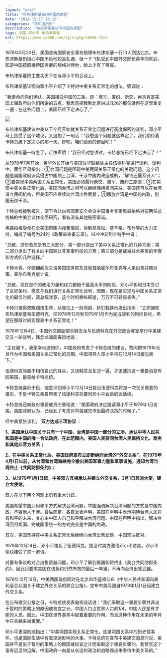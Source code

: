 ```yaml
---
layout: "post"
title: "布热津斯基访问中国的原因"
date: "2018-12-17 16:15"
categories: "共和国历史"
description: "布热津斯基访问中国的原因"
tags: 中国 邓小平 布热津斯基
url: https://www.y5000.com/zgls/ghg/28059.html
---
```






1978年5月20日，美国总统国家安全事务助理布热津斯基一行10人到达北京。布热津斯基仍担心中国不给他较高礼遇，但一下飞机受到中国外交部长黄华的欢迎，知道中国按照接待国务卿的规格对待他，脸上才有了笑容。

布热津斯基把主要功夫下在与邓小平的会谈上。

布热津斯基详细向邓小平介绍了卡特对中美关系正常化的想法，强调说：

“我奉命向你们确认，美国接受中国的三条，即：撤军、废约、断交，再次肯定美国上届政府向你们所讲的五点，我愿意把我到北京讲过几次的那句话再在这里重复一遍：在这些问题上，美国已经下定决心了。”

![](https://img.y5000.com/uploads/allimg/180125/8-1P1250940063S.jpg)

布热津斯基建议中美从下个月开始就关系正常化问题进行高度保密的谈判，邓小平马上接受了这个建议，又追加了一句话：“我想这个问题就这样定了，我们期待着卡特总统下定决心的那一天。好吧，咱们谈别的题目吧！”

布热津斯基一听急了，赶快声明：“我已经对您讲过，卡特总统已经下定决心了！”

从1978年7月开始，黄华外长开始与美国驻华联络处主任伍德科克进行谈判。谈判中，黄华严肃指出：①台湾问题是阻碍中美两国关系正常化的关键问题，这个问题是美国政府派兵侵占中国领土台湾、干涉中国内政造成的，“解铃还需系铃人”；②要实现中美两国关系正常化，美国必须履行断交、撤军、废约三原则；③在实现中美关系正常化后，美国同台湾之间可以继续保持民间来往，美国还可以在台湾设立民间机构，但美国不应继续向台湾出售武器；④解放台湾是中国的内政，别国无权干涉。

卡特总统接到报告，便下令让白宫国家安全会议中国事务专家奥森柏格对前两任总统搞的中美会谈作全面研究，看有没有其他秘密承诺。

奥森柏格受命在全美国范围内搜集情报，得到尼克松、基辛格、布什等的大力支持，编成了编号为24的《政策审查备忘录》，兴冲冲交到卡特手中说：

“总统，这份备忘录有三大部分，第一部分提出了美中关系正常化的几种方案；第二部分提出了有关向中国转让非军事科技的方案；第三部分是裁减驻台美军的步骤和方式的几种选择。”

卡特大喜，仔细翻阅后又请美国国务院东亚局首脑霍尔布鲁克等人来白宫共商对策。霍尔布鲁克献计说：

“总统，现在是你的政治力量和权力都趋于最高水平的阶段，邓小平也和日本签订了友好条约，愿意与我们进行关系正常化谈判，因而，现在是实现与中国关系正常化的最佳时间，请总统注意，这个时机稍纵即逝，万万不可轻易丢失。”

卡特兴奋得双眼熠熠生辉，从座位上一跃而起，斩钉截铁地发出指示：“立即通知布热津斯基和伍德科克，把1978年12月到1979年1月作为完成谈判的时间目标，希望在那段时间实现美中关系正常化！”

1978年12月4日，中国外交部副部长韩念龙与伍德科克在外交部会客室举行中美建交又一轮谈判，韩念龙满面春风地说：

“主任阁下，我荣幸地通知你，中国政府考虑了卡特总统的建议，赞同把1979年元旦作为中国和美国关系正常化的日期，中国领导人邓小平将在12月14日接见阁下。”

伍德科克简直不相信自己的耳朵，又请韩念龙复述一遍，才迅速把这一重要消息传回美国，报告给卡特总统。

卡特总统喜形于色，他意识到邓小平12月14日接见伍德科克将是一次至关重要的接见，于是卡特又亲自审核了伍德科克将要同邓小平会谈的谈话稿。

卡特总统还向政府重要成员庄重地说：“美国政府决定邀请邓小平于1979年1月访美。美国政府认为，已经到了考虑对中美建交作出最终决策的时候了。”

经中美紧张谈判， **双方达成三项协议** ：

**1、美国承认中国关于只有一个中国、台湾是中国一部分的立场，承认中华人民共和国是中国的唯一合法政府。在此范围内，美国人民将同台湾人民保持文化、商务和其他非官方关系；**

**2、在中美关系正常化后，美国政府宣布立即断绝同台湾的“外交关系”，在1979年4月1日以前，从台湾和台湾海峡完全撤出美国军事力量和军事设施，通知台湾当局终止《共同防御条约》；**

**3、从1979年1月1日起，中美双方互相承认并建立外交关系，3月1日互派大使，建立大使馆。**

双方在以下两个问题上仍有重大分歧。

美国希望中国只用和平方式解决台湾问题，中国强调解决台湾问题的方式是中国内政，不容他人干涉。最后商定，各自发表声明，美国在声明中表示期待台湾人民将有和平的未来，关心由中国人自己和平解决台湾问题。中国在声明中指出，解决台湾回归祖国、完成国家统一的方式完全是中国的内政。

其次，美国坚持在中美关系正常化后继续向台湾出售武器，中国坚决反对。

1978年12月14日，邓小平接见了伍德科克。接见时美方邀请邓小平访美，邓小平愉快接受了这一邀请。

对最有争议的对台出售武器问题，邓小平了解到美国即将终止《美台共同防御条约》，因此只要求美国在该条约仍然有效的最后一年里，不再向台湾出售武器。

1978年12月16日，中美两国政府同时在北京和华盛顿公布《中华人民共和国和美利坚合众国关于建立外交关系的联合公报》，宣布中美两国自1979年1月1日起建立外交关系。

在公布建交公报之日，卡特总统发表电视谈话说：“我们采取这一重要步骤并非出于暂时的策略上的原因或权宜之计。中国人口占世界人口的1/4，中国人民是有才能的人民。因此，中国在世界事务中起着重要的作用，而且这种作用在未来的年月中只会越来越重要。”

邓小平更深刻地指出：“中美两国实现关系正常化，这是两国关系中的历史性事件，也是国际生活中有着深远影响的大事。卡特总统在宣布中美建交消息时说，美国并不是出于暂时的策略上的原因或权宜之计而采取这个重要步骤的。我赞赏这个富有远见的见解。中国政府一向是从长远的政治和战略观点来看待中美关系的。”
